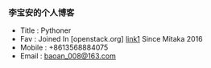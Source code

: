 ### 李宝安的个人博客
* Title : Pythoner
* Fav : Joined In [openstack.org] [link1] Since Mitaka 2016
* Mobile : +8613568884075
* Email : baoan_008@163.com

[link1]: http://openstack.org "Openstack Org ..."

